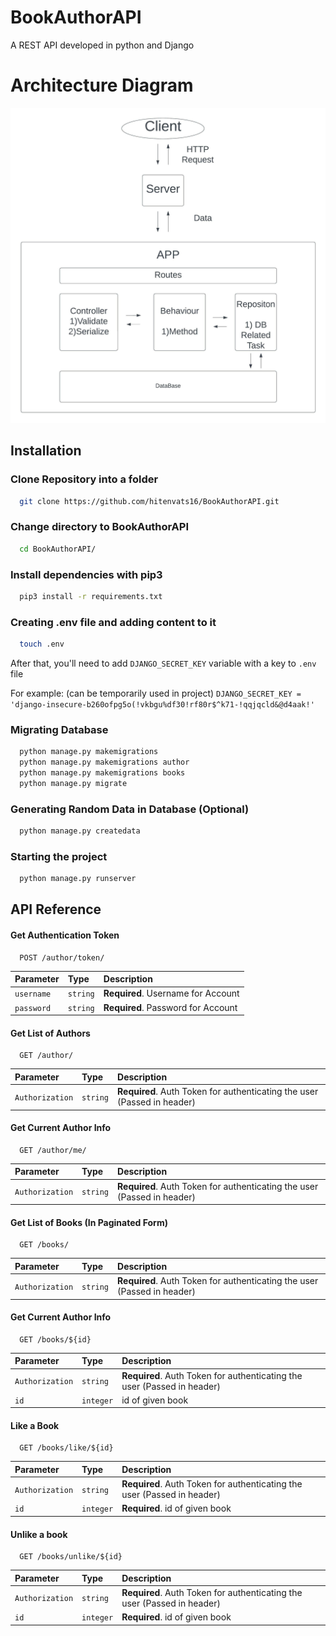 
# BookAuthorAPI

A REST API developed in python and Django

# Architecture Diagram

![Architecture diagram](./diagram/diagram.jpeg)

## Installation

### Clone Repository into a folder
```bash
  git clone https://github.com/hitenvats16/BookAuthorAPI.git
```

### Change directory to BookAuthorAPI

```bash
  cd BookAuthorAPI/
```

### Install dependencies with pip3

```bash
  pip3 install -r requirements.txt
```

### Creating .env file and adding content to it

```bash
  touch .env
```

After that, you'll need to add `DJANGO_SECRET_KEY` variable with a key to `.env` file

For example: (can be temporarily used in project)
`DJANGO_SECRET_KEY = 'django-insecure-b260ofpg5o(!vkbgu%df30!rf80r$^k71-!qqjqcld&@d4aak!'`

### Migrating Database

```bash
  python manage.py makemigrations
  python manage.py makemigrations author
  python manage.py makemigrations books
  python manage.py migrate
```

### Generating Random Data in Database (Optional)

```bash
  python manage.py createdata
```

### Starting the project

```bash
  python manage.py runserver
```


## API Reference

#### Get Authentication Token

```http
  POST /author/token/
```

| Parameter | Type     | Description                |
| :-------- | :------- | :------------------------- |
| `username` | `string` | **Required**. Username for Account |
| `password` | `string` | **Required**. Password for Account |

#### Get List of Authors

```http
  GET /author/
```
| Parameter | Type     | Description                       |
| :-------- | :------- | :-------------------------------- |
| `Authorization`      | `string` | **Required**. Auth Token for authenticating the user (Passed in header) |

#### Get Current Author Info

```http
  GET /author/me/
```

| Parameter | Type     | Description                       |
| :-------- | :------- | :-------------------------------- |
| `Authorization`      | `string` | **Required**. Auth Token for authenticating the user (Passed in header) |

#### Get List of Books (In Paginated Form)

```http
  GET /books/
```

| Parameter | Type     | Description                       |
| :-------- | :------- | :-------------------------------- |
| `Authorization`      | `string` | **Required**. Auth Token for authenticating the user (Passed in header) |

#### Get Current Author Info

```http
  GET /books/${id}
```

| Parameter | Type     | Description                       |
| :-------- | :------- | :-------------------------------- |
| `Authorization`      | `string` | **Required**. Auth Token for authenticating the user (Passed in header) |
| `id` | `integer` | id of given book |

#### Like a Book

```http
  GET /books/like/${id}
```

| Parameter | Type     | Description                       |
| :-------- | :------- | :-------------------------------- |
| `Authorization`      | `string` | **Required**. Auth Token for authenticating the user (Passed in header) |
| `id` | `integer` | **Required**. id of given book |

#### Unlike a book

```http
  GET /books/unlike/${id}
```

| Parameter | Type     | Description                       |
| :-------- | :------- | :-------------------------------- |
| `Authorization`      | `string` | **Required**. Auth Token for authenticating the user (Passed in header) |
| `id` | `integer` | **Required**. id of given book |
